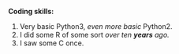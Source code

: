 **Coding skills:**
1. Very basic Python3, _even more basic_ Python2.
2. I did some R of some sort _over ten __years__ ago._
3. I saw some C once.
